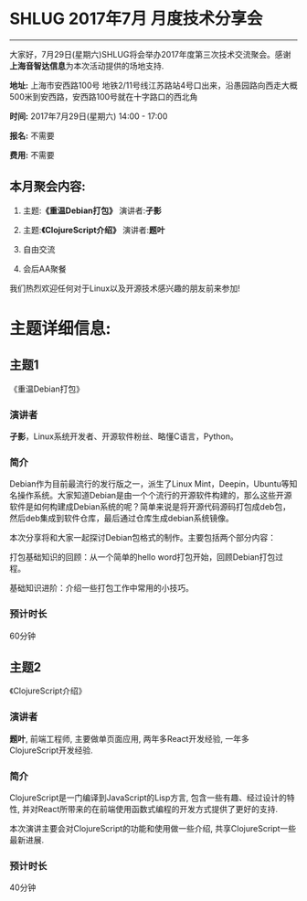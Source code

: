 
# SHLUG 2017年7月 月度技术分享会
--------------------------------------------------------------------------------
大家好，7月29日(星期六)SHLUG将会举办2017年度第三次技术交流聚会。感谢**上海音智达信息**为本次活动提供的场地支持.
  

**地址:** 上海市安西路100号 地铁2/11号线江苏路站4号口出来，沿愚园路向西走大概500米到安西路，安西路100号就在十字路口的西北角

**时间:** 2017年7月29日(星期六) 14:00 - 17:00

**报名:** 不需要

**费用:** 不需要

本月聚会内容:
---------------
1. 主题:**《重温Debian打包》** 演讲者:**孑影**

2. 主题:**《ClojureScript介绍》** 演讲者:**题叶**

3. 自由交流

4. 会后AA聚餐

我们热烈欢迎任何对于Linux以及开源技术感兴趣的朋友前来参加!

# 主题详细信息:
## 主题1
《重温Debian打包》

### 演讲者
**孑影**，Linux系统开发者、开源软件粉丝、略懂C语言，Python。

### 简介
Debian作为目前最流行的发行版之一，派生了Linux Mint，Deepin，Ubuntu等知名操作系统。大家知道Debian是由一个个流行的开源软件构建的，那么这些开源软件是如何构建成Debian系统的呢？简单来说是将开源代码源码打包成deb包，然后deb集成到软件仓库，最后通过仓库生成debian系统镜像。

本次分享将和大家一起探讨Debian包格式的制作。主要包括两个部分内容：

打包基础知识的回顾：从一个简单的hello word打包开始，回顾Debian打包过程。

基础知识进阶：介绍一些打包工作中常用的小技巧。


### 预计时长
60分钟


## 主题2
《ClojureScript介绍》

### 演讲者
**题叶**, 前端工程师, 主要做单页面应用, 两年多React开发经验, 一年多ClojureScript开发经验.

### 简介
ClojureScript是一门编译到JavaScript的Lisp方言, 包含一些有趣、经过设计的特性, 并对React所带来的在前端使用函数式编程的开发方式提供了更好的支持.

本次演讲主要会对ClojureScript的功能和使用做一些介绍, 共享ClojureScript一些最新进展. 

### 预计时长
40分钟
